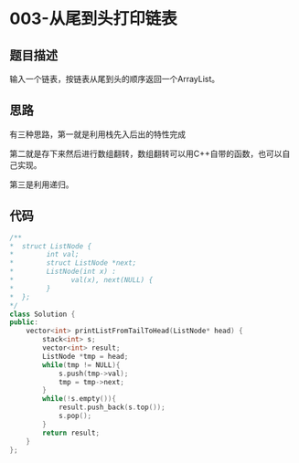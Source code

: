 # 003-从尾到头打印链表



## 题目描述

输入一个链表，按链表从尾到头的顺序返回一个ArrayList。



## 思路

有三种思路，第一就是利用栈先入后出的特性完成

第二就是存下来然后进行数组翻转，数组翻转可以用C++自带的函数，也可以自己实现。

第三是利用递归。




## 代码

```c++
/**
*  struct ListNode {
*        int val;
*        struct ListNode *next;
*        ListNode(int x) :
*              val(x), next(NULL) {
*        }
*  };
*/
class Solution {
public:
    vector<int> printListFromTailToHead(ListNode* head) {
        stack<int> s;
        vector<int> result;
        ListNode *tmp = head;
        while(tmp != NULL){
            s.push(tmp->val);
            tmp = tmp->next;
        }
        while(!s.empty()){
            result.push_back(s.top());
            s.pop();
        }
        return result;
    }
};
```

